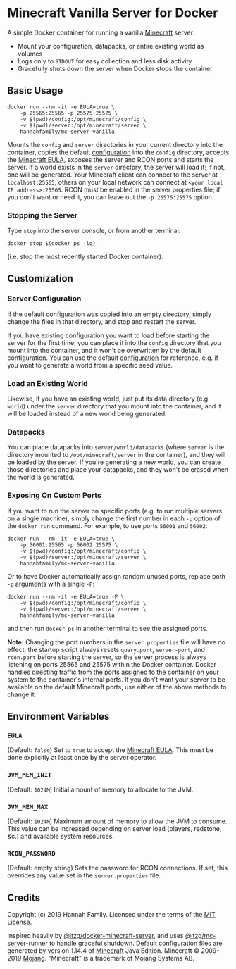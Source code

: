 # Minecraft Vanilla Server for Docker

A simple Docker container for running a vanilla [Minecraft][] server:

- Mount your configuration, datapacks, or entire existing world as volumes
- Logs only to `STDOUT` for easy collection and less disk activity
- Gracefully shuts down the server when Docker stops the container

## Basic Usage

    docker run --rm -it -e EULA=true \
        -p 25565:25565 -p 25575:25575 \
        -v $(pwd)/config:/opt/minecraft/config \
        -v $(pwd)/server:/opt/minecraft/server \
        hannahfamily/mc-server-vanilla

Mounts the `config` and `server` directories in your current directory into
the container, copies the default [configuration][] into the `config`
directory, accepts the [Minecraft EULA][], exposes the server and RCON ports
and starts the server. If a world exists in the `server` directory, the
server will load it; if not, one will be generated. Your Minecraft client can
connect to the server at `localhost:25565`; others on your local network can
connect at `<your local IP address>:25565`. RCON must be enabled in the
server properties file; if you don't want or need it, you can leave out the
`-p 25575:25575` option.

### Stopping the Server

Type `stop` into the server console, or from another terminal:

    docker stop $(docker ps -lq)

(i.e. stop the most recently started Docker container).

## Customization

### Server Configuration

If the default configuration was copied into an empty directory, simply
change the files in that directory, and stop and restart the server.

If you have existing configuration you want to load before starting the
server for the first time, you can place it into the `config` directory that
you mount into the container, and it won't be overwritten by the default
configuration. You can use the default [configuration][] for reference, e.g.
if you want to generate a world from a specific seed value.

### Load an Existing World

Likewise, if you have an existing world, just put its data directory (e.g.
`world`) under the `server` directory that you mount into the container, and
it will be loaded instead of a new world being generated.

### Datapacks

You can place datapacks into `server/world/datapacks` (where `server` is the
directory mounted to `/opt/minecraft/server` in the container), and they will
be loaded by the server. If you're generating a new world, you can create
those directories and place your datapacks, and they won't be erased when the
world is generated.

### Exposing On Custom Ports

If you want to run the server on specific ports (e.g. to run multiple servers
on a single machine), simply change the first number in each `-p` option of the
`docker run` command. For example, to use ports `56001` and `56002`:

    docker run --rm -it -e EULA=true \
        -p 56001:25565 -p 56002:25575 \
        -v $(pwd)/config:/opt/minecraft/config \
        -v $(pwd)/server:/opt/minecraft/server \
        hannahfamily/mc-server-vanilla

Or to have Docker automatically assign random unused ports, replace both `-p`
arguments with a single `-P`:

    docker run --rm -it -e EULA=true -P \
        -v $(pwd)/config:/opt/minecraft/config \
        -v $(pwd)/server:/opt/minecraft/server \
        hannahfamily/mc-server-vanilla

and then run `docker ps` in another terminal to see the assigned ports.

**Note:** Changing the port numbers in the `server.properties` file will have
no effect; the startup script always resets `query.port`, `server-port`, and
`rcon.port` before starting the server, so the server process is always
listening on ports 25565 and 25575 within the Docker container. Docker
handles directing traffic from the ports assigned to the container on your
system to the container's internal ports. If you don't want your server to be
available on the default Minecraft ports, use either of the above methods to
change it.

## Environment Variables

### `EULA`

(Default: `false`) Set to `true` to accept the [Minecraft EULA][]. This must
be done explicitly at least once by the server operator.

### `JVM_MEM_INIT`

(Default: `1024M`) Initial amount of memory to allocate to the JVM.

### `JVM_MEM_MAX`

(Default: `1024M`) Maximum amount of memory to allow the JVM to consume. This
value can be increased depending on server load (players, redstone, &c.) and
available system resources.

### `RCON_PASSWORD`

(Default: empty string) Sets the password for RCON connections. If set, this
overrides any value set in the `server.properties` file.

## Credits

Copyright (c) 2019 Hannah Family. Licensed under the terms of the [MIT
License][].

Inspired heavily by [@itzg/docker-minecraft-server][], and uses
[@itzg/mc-server-runner][] to handle graceful shutdown. Default configuration
files are generated by version 1.14.4 of [Minecraft][] Java Edition.
Minecraft © 2009-2019 [Mojang][]. "Minecraft" is a trademark of Mojang
Systems AB.

[@itzg/docker-minecraft-server]: https://github.com/itzg/docker-minecraft-server
[@itzg/mc-server-runner]: https://github.com/itzg/mc-server-runner
[configuration]: config
[minecraft]: https://www.minecraft.net/
[minecraft eula]: https://account.mojang.com/documents/minecraft_eula
[mit license]: LICENSE
[mojang]: https://mojang.com/
